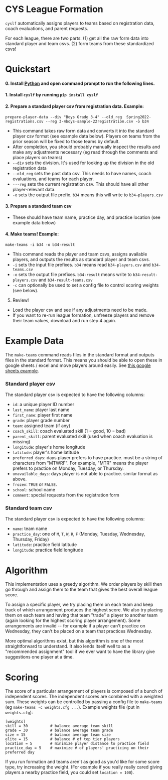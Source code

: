 # CYS League Formation

`cyslf` automatically assigns players to teams based on registration data, coach evaluations, and parent requests.

For each league, there are two parts: (1) get all the raw form data into standard player and team csvs. (2) form teams from these standardized csvs!


# Quickstart
#### 0. Install [Python](https://www.python.org/downloads/) and open command prompt to run the following lines.
#### 1. Install `cyslf` by running `pip install cyslf`
#### 2. Prepare a standard player csv from registration data. Example:
```
prepare-player-data --div "Boys Grade 3-4" --old_reg  Spring2022-registrations.csv --reg 3-4boys-sample-22registration.csv -o b34
```
* This command takes raw form data and converts it into the standard player csv format (see example data below). Players on teams from the prior season will be fixed to those teams by default.
* After completion, you should probably manually inspect the results and make any adjustments necessary (eg read through the comments and place players on teams)
* `--div` sets the division. It's used for looking up the division in the old registration data
* `--old_reg`  sets the past data csv. This needs to have names, coach evaluations, and teams for each player.
* `---reg` sets the current registration csv. This should have all other player-relevant data.
* `-o` sets the output file prefix. `b34` means this will write to `b34-players.csv`
#### 3. Prepare a standard team csv
* These should have team name, practice day, and practice location (see example data below)
#### 4. Make teams! Example:
```
make-teams -i b34 -o b34-result
```
* This command reads the player and team csvs, assigns available players, and outputs the results as standard player and team csvs.
* `-i` sets the input file prefixes. `b34` means read `b34-players.csv` and `b34-teams.csv`
* `-o` sets the output file prefixes. `b34-result` means write to `b34-result-players.csv` and `b34-result-teams.csv`
* `-c` can optionally be used to set a config file to control scoring weights (see below).
5. Review!
* Load the player csv and see if any adjustments need to be made.
* If you want to re-run league formation, unfreeze players and remove their team values, download and run step 4 again.

# Example Data
The `make-teams` command reads files in the standard format and outputs files in the standard format. This means you should be able to open these in google sheets / excel and move players around easily.
See [this google sheets example](https://docs.google.com/spreadsheets/d/1jplZgVjpE15p7ttRaTPetmnemrGZ8TJ_etgD3tVFBwU/edit#gid=1433571872).
### Standard player csv
The standard player csv is expected to have the following columns:
* `id`: a unique player ID number
* `last_name`: player last name
* `first_name`: player first name
* `grade`: player grade number
* `team`: assigned team (if any)
* `coach_skill`: coach evaluated skill (1 = good, 10 = bad)
* `parent_skill`: parent evaluated skill (used when coach evaluation is missing)
* `longitude`: player's home longitude
* `latitude`: player's home latitude
* `preferred_days`: days player prefers to have practice. must be a string of characters from "MTWRF". For example, "MTR" means the player prefers to practice on Monday, Tuesday, or Thursday.
* `unavailable_days`: days player is not able to practice. similar format as above.
* `frozen`: `TRUE` or `FALSE`.
* `school`: school name
* `comment`: special requests from the registration form
### Standard team csv
The standard player csv is expected to have the following columns:
* `name`: team name
* `practice_day`: one of `M`, `T`, `W`, `R`, `F` (Monday, Tuesday, Wednesday, Thursday, Friday)
* `latitude`: practice field latitude
* `longitude`: practice field longitude

# Algorithm
This implementation uses a greedy algorithm. We order players by skill then go through and assign them to the team that gives the best overall league score.

To assign a specific player, we try placing them on each team and keep track of which arrangement produces the highest score. We also try placing them on each team and having that team "trade" a player to another team (again looking for the highest scoring player arrangement). Some arrangements are invalid -- for example if a player can't practice on Wednesday, they can't be placed on a team that practices Wednesday.

More optimal algorithms exist, but this algorithm is one of the most straightforward to understand. It also lends itself well to as a "recommended assignment" tool if we ever want to have the library give suggestions one player at a time.


# Scoring
The score of a particular arrangement of players is composed of a bunch of independent scores. The independent scores are combined with a weighted sum. These weights can be controlled by passing a config file to `make-teams` (eg `make-teams -c weights.cfg ...`). Example weights file (put in `weights.cfg`):
```
[weights]
skill = 30          # balance average team skill
grade = 30          # balance average team grade
size = 15           # balance average team size
elite = 15          # balance # of top tier players
location = 5        # minimize player distance to practice field
practice_day = 5    # maximize # of players' practicing on their preferred day
```
If you run formation and teams aren't as good as you'd like for some score type, try increasing the weight. (For example if you really really cared giving players a nearby practice field, you could set `location = 100`).
